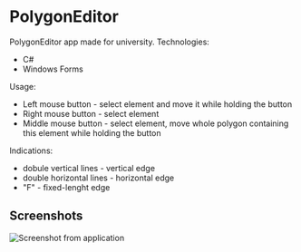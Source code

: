 # PolygonEditor
PolygonEditor app made for university.
Technologies:
- C#
- Windows Forms

Usage:
- Left mouse button - select element and move it while holding the button
- Right mouse button - select element
- Middle mouse button - select element, move whole polygon containing this element while holding the button

Indications:
- dobule vertical lines - vertical edge
- double horizontal lines - horizontal edge
- "F" - fixed-lenght edge

## Screenshots
![](/../screenshots/Screenshot.png?raw=true "Screenshot from application")
